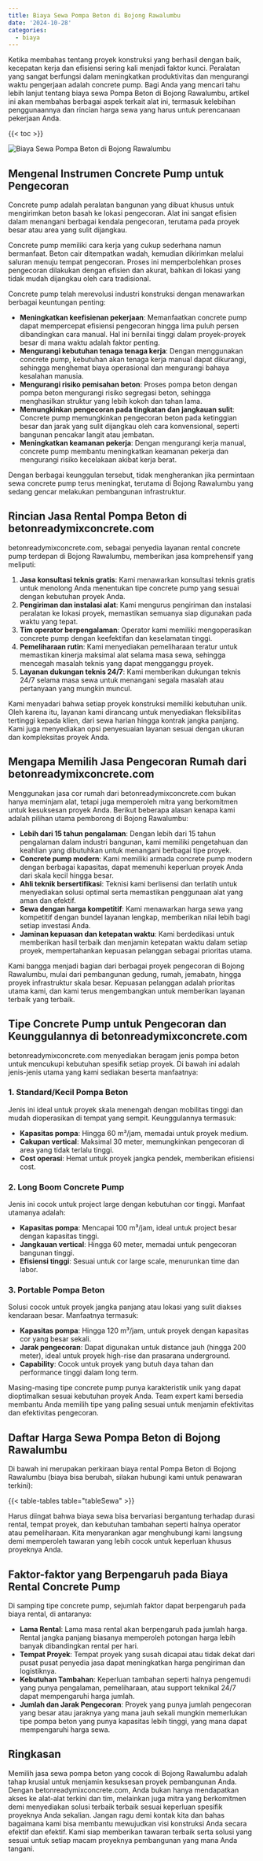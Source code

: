 ```yaml
---
title: Biaya Sewa Pompa Beton di Bojong Rawalumbu
date: '2024-10-28'
categories:
  - biaya
---
```


Ketika membahas tentang proyek konstruksi yang berhasil dengan baik, kecepatan kerja dan efisiensi sering kali menjadi faktor kunci. Peralatan yang sangat berfungsi dalam meningkatkan produktivitas dan mengurangi waktu pengerjaan adalah concrete pump. Bagi Anda yang mencari tahu lebih lanjut tentang biaya sewa Pompa Beton di Bojong Rawalumbu, artikel ini akan membahas berbagai aspek terkait alat ini, termasuk kelebihan penggunaannya dan rincian harga sewa yang harus untuk perencanaan pekerjaan Anda.

{{< toc >}}

![Biaya Sewa Pompa Beton di Bojong Rawalumbu](https://betoncor8.github.io/pump/concrete-pump%20(1).png)

## Mengenal Instrumen Concrete Pump untuk Pengecoran

Concrete pump adalah peralatan bangunan yang dibuat khusus untuk mengirimkan beton basah ke lokasi pengecoran. Alat ini sangat efisien dalam menangani berbagai kendala pengecoran, terutama pada proyek besar atau area yang sulit dijangkau.

Concrete pump memiliki cara kerja yang cukup sederhana namun bermanfaat. Beton cair ditempatkan wadah, kemudian dikirimkan melalui saluran menuju tempat pengecoran. Proses ini memperbolehkan proses pengecoran dilakukan dengan efisien dan akurat, bahkan di lokasi yang tidak mudah dijangkau oleh cara tradisional.

Concrete pump telah merevolusi industri konstruksi dengan menawarkan berbagai keuntungan penting:

- **Meningkatkan keefisienan pekerjaan**: Memanfaatkan concrete pump dapat mempercepat efisiensi pengecoran hingga lima puluh persen dibandingkan cara manual. Hal ini bernilai tinggi dalam proyek-proyek besar di mana waktu adalah faktor penting.
- **Mengurangi kebutuhan tenaga tenaga kerja**: Dengan menggunakan concrete pump, kebutuhan akan tenaga kerja manual dapat dikurangi, sehingga menghemat biaya operasional dan mengurangi bahaya kesalahan manusia.
- **Mengurangi risiko pemisahan beton**: Proses pompa beton dengan pompa beton mengurangi risiko segregasi beton, sehingga menghasilkan struktur yang lebih kokoh dan tahan lama.
- **Memungkinkan pengecoran pada tingkatan dan jangkauan sulit**: Concrete pump memungkinkan pengecoran beton pada ketinggian besar dan jarak yang sulit dijangkau oleh cara konvensional, seperti bangunan pencakar langit atau jembatan.
- **Meningkatkan keamanan pekerja**: Dengan mengurangi kerja manual, concrete pump membantu meningkatkan keamanan pekerja dan mengurangi risiko kecelakaan akibat kerja berat.

Dengan berbagai keunggulan tersebut, tidak mengherankan jika permintaan sewa concrete pump terus meningkat, terutama di Bojong Rawalumbu yang sedang gencar melakukan pembangunan infrastruktur.

## Rincian Jasa Rental Pompa Beton di betonreadymixconcrete.com

betonreadymixconcrete.com, sebagai penyedia layanan rental concrete pump terdepan di Bojong Rawalumbu, memberikan jasa komprehensif yang meliputi:

1. **Jasa konsultasi teknis gratis**: Kami menawarkan konsultasi teknis gratis untuk menolong Anda menentukan tipe concrete pump yang sesuai dengan kebutuhan proyek Anda.
2. **Pengiriman dan instalasi alat**: Kami mengurus pengiriman dan instalasi peralatan ke lokasi proyek, memastikan semuanya siap digunakan pada waktu yang tepat.
3. **Tim operator berpengalaman**: Operator kami memiliki mengoperasikan concrete pump dengan keefektifan dan keselamatan tinggi.
4. **Pemeliharaan rutin**: Kami menyediakan pemeliharaan teratur untuk memastikan kinerja maksimal alat selama masa sewa, sehingga mencegah masalah teknis yang dapat mengganggu proyek.
5. **Layanan dukungan teknis 24/7**: Kami memberikan dukungan teknis 24/7 selama masa sewa untuk menangani segala masalah atau pertanyaan yang mungkin muncul.

Kami menyadari bahwa setiap proyek konstruksi memiliki kebutuhan unik. Oleh karena itu, layanan kami dirancang untuk menyediakan fleksibilitas tertinggi kepada klien, dari sewa harian hingga kontrak jangka panjang. Kami juga menyediakan opsi penyesuaian layanan sesuai dengan ukuran dan kompleksitas proyek Anda.

## Mengapa Memilih Jasa Pengecoran Rumah dari betonreadymixconcrete.com

Menggunakan jasa cor rumah dari betonreadymixconcrete.com bukan hanya meminjam alat, tetapi juga memperoleh mitra yang berkomitmen untuk kesuksesan proyek Anda. Berikut beberapa alasan kenapa kami adalah pilihan utama pemborong di Bojong Rawalumbu:

- **Lebih dari 15 tahun pengalaman**: Dengan lebih dari 15 tahun pengalaman dalam industri bangunan, kami memiliki pengetahuan dan keahlian yang dibutuhkan untuk menangani berbagai tipe proyek.
- **Concrete pump modern**: Kami memiliki armada concrete pump modern dengan berbagai kapasitas, dapat memenuhi keperluan proyek Anda dari skala kecil hingga besar.
- **Ahli teknik bersertifikasi**: Teknisi kami berlisensi dan terlatih untuk menyediakan solusi optimal serta memastikan penggunaan alat yang aman dan efektif.
- **Sewa dengan harga kompetitif**: Kami menawarkan harga sewa yang kompetitif dengan bundel layanan lengkap, memberikan nilai lebih bagi setiap investasi Anda.
- **Jaminan kepuasan dan ketepatan waktu**: Kami berdedikasi untuk memberikan hasil terbaik dan menjamin ketepatan waktu dalam setiap proyek, mempertahankan kepuasan pelanggan sebagai prioritas utama.

Kami bangga menjadi bagian dari berbagai proyek pengecoran di Bojong Rawalumbu, mulai dari pembangunan gedung, rumah, jemabatn, hingga proyek infrastruktur skala besar. Kepuasan pelanggan adalah prioritas utama kami, dan kami terus mengembangkan untuk memberikan layanan terbaik yang terbaik.

## Tipe Concrete Pump untuk Pengecoran dan Keunggulannya di betonreadymixconcrete.com

betonreadymixconcrete.com menyediakan beragam jenis pompa beton untuk mencukupi kebutuhan spesifik setiap proyek. Di bawah ini adalah jenis-jenis utama yang kami sediakan beserta manfaatnya:

### 1\. Standard/Kecil Pompa Beton

Jenis ini ideal untuk proyek skala menengah dengan mobilitas tinggi dan mudah dioperasikan di tempat yang sempit. Keunggulannya termasuk:

- **Kapasitas pompa**: Hingga 60 m³/jam, memadai untuk proyek medium.
- **Cakupan vertical**: Maksimal 30 meter, memungkinkan pengecoran di area yang tidak terlalu tinggi.
- **Cost operasi**: Hemat untuk proyek jangka pendek, memberikan efisiensi cost.

### 2\. Long Boom Concrete Pump

Jenis ini cocok untuk project large dengan kebutuhan cor tinggi. Manfaat utamanya adalah:

- **Kapasitas pompa**: Mencapai 100 m³/jam, ideal untuk project besar dengan kapasitas tinggi.
- **Jangkauan vertical**: Hingga 60 meter, memadai untuk pengecoran bangunan tinggi.
- **Efisiensi tinggi**: Sesuai untuk cor large scale, menurunkan time dan labor.

### 3\. Portable Pompa Beton

Solusi cocok untuk proyek jangka panjang atau lokasi yang sulit diakses kendaraan besar. Manfaatnya termasuk:

- **Kapasitas pompa**: Hingga 120 m³/jam, untuk proyek dengan kapasitas cor yang besar sekali.
- **Jarak pengecoran**: Dapat digunakan untuk distance jauh (hingga 200 meter), ideal untuk proyek high-rise dan prasarana underground.
- **Capability**: Cocok untuk proyek yang butuh daya tahan dan performance tinggi dalam long term.

Masing-masing tipe concrete pump punya karakteristik unik yang dapat dioptimalkan sesuai kebutuhan proyek Anda. Team expert kami bersedia membantu Anda memilih tipe yang paling sesuai untuk menjamin efektivitas dan efektivitas pengecoran.

## Daftar Harga Sewa Pompa Beton di Bojong Rawalumbu

Di bawah ini merupakan perkiraan biaya rental Pompa Beton di Bojong Rawalumbu (biaya bisa berubah, silakan hubungi kami untuk penawaran terkini):

{{< table-tables table="tableSewa" >}}

Harus diingat bahwa biaya sewa bisa bervariasi bergantung terhadap durasi rental, tempat proyek, dan kebutuhan tambahan seperti halnya operator atau pemeliharaan. Kita menyarankan agar menghubungi kami langsung demi memperoleh tawaran yang lebih cocok untuk keperluan khusus proyeknya Anda.

## Faktor-faktor yang Berpengaruh pada Biaya Rental Concrete Pump

Di samping tipe concrete pump, sejumlah faktor dapat berpengaruh pada biaya rental, di antaranya:

- **Lama Rental**: Lama masa rental akan berpengaruh pada jumlah harga. Rental jangka panjang biasanya memperoleh potongan harga lebih banyak dibandingkan rental per hari.
- **Tempat Proyek**: Tempat proyek yang susah dicapai atau tidak dekat dari pusat pusat penyedia jasa dapat meningkatkan harga pengiriman dan logistiknya.
- **Kebutuhan Tambahan**: Keperluan tambahan seperti halnya pengemudi yang punya pengalaman, pemeliharaan, atau support teknikal 24/7 dapat mempengaruhi harga jumlah.
- **Jumlah dan Jarak Pengecoran**: Proyek yang punya jumlah pengecoran yang besar atau jaraknya yang mana jauh sekali mungkin memerlukan tipe pompa beton yang punya kapasitas lebih tinggi, yang mana dapat mempengaruhi harga sewa.

## Ringkasan

Memilih jasa sewa pompa beton yang cocok di Bojong Rawalumbu adalah tahap krusial untuk menjamin kesuksesan proyek pembangunan Anda. Dengan betonreadymixconcrete.com, Anda bukan hanya mendapatkan akses ke alat-alat terkini dan tim, melainkan juga mitra yang berkomitmen demi menyediakan solusi terbaik terbaik sesuai keperluan spesifik proyeknya Anda sekalian. Jangan ragu demi kontak kita dan bahas bagaimana kami bisa membantu mewujudkan visi konstruksi Anda secara efektif dan efektif. Kami siap memberikan tawaran terbaik serta solusi yang sesuai untuk setiap macam proyeknya pembangunan yang mana Anda tangani.
